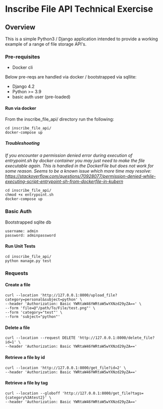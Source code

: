 Inscribe File API Technical Exercise
==============================

Overview
-------------

This is a simple Python3 / Django application intended to provide a working example of a range of file storage API's.

### Pre-requisites
* Docker cli

Below pre-reqs are handled via docker / bootstrapped via sqllite:
* Django 4.2
* Python >= 3.9
* basic auth user (pre-loaded)

#### Run via docker
From the inscribe_file_api/ directory run the following:
```console
cd inscribe_file_api/
docker-compose up
```

##### Troubleshooting
*If you encounter a permission denied error during execution of entrypoint.sh by docker container you may just need to make the file executable again.
This is handled in the DockerFile but does not work for some reason. 
Seems to be a known issue which more time may resolve: 
https://stackoverflow.com/questions/70928077/permission-denied-while-executing-script-entrypoint-sh-from-dockerfile-in-kubern*
```console
cd inscribe_file_api/
chmod +x entrypoint.sh
docker-compose up
```


### Basic Auth
Bootstrapped sqlite db
```console
username: admin
password: adminpassword
```

#### Run Unit Tests
```console
cd inscribe_file_api/
python manage.py test
```

### Requests
#### Create a file
```console
curl --location 'http://127.0.0.1:8000/upload_file?category=personal&subject=python' \
--header 'Authorization: Basic YWRtaW46YWRtaW5wYXNzd29yZA==' \
--form 'file=@"/path/To/File/test.png"' \
--form 'category="test"' \
--form 'subject="python"'
```

#### Delete a file
```console
curl --location --request DELETE 'http://127.0.0.1:8000/delete_file?id=1' \
--header 'Authorization: Basic YWRtaW46YWRtaW5wYXNzd29yZA=='
```

#### Retrieve a file by id
```console
curl --location 'http://127.0.0.1:8000/get_file?id=2' \
--header 'Authorization: Basic YWRtaW46YWRtaW5wYXNzd29yZA=='
```

#### Retrieve a file by tag
```console
curl --location --globoff 'http://127.0.0.1:8000/get_file?tags={category%3Atest2}' \
--header 'Authorization: Basic YWRtaW46YWRtaW5wYXNzd29yZA=='
```